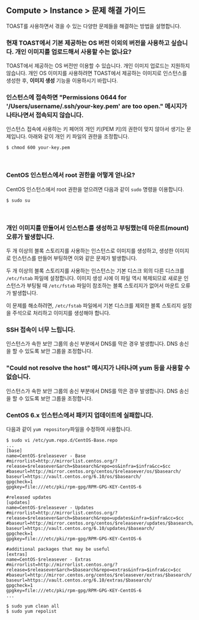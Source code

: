 ## Compute > Instance > 문제 해결 가이드

TOAST를 사용하면서 겪을 수 있는 다양한 문제들을 해결하는 방법을 설명합니다.

<h3>현재 TOAST에서 기본 제공하는 OS 버전 이외의 버전을 사용하고 싶습니다. 개인 이미지를 업로드해서 사용할 수는 없나요?</h3>

TOAST에서 제공하는 OS 버전만 이용할 수 있습니다. 개인 이미지 업로드는 지원하지 않습니다.
개인 OS 이미지를 사용하려면 TOAST에서 제공하는 이미지로 인스턴스를 생성한 후, **이미지 생성** 기능을 이용하시기 바랍니다.
<br>

<h3>인스턴스에 접속하면 "Permissions 0644 for '/Users/username/.ssh/your-key.pem' are too open." 메시지가 나타나면서 접속되지 않습니다.</h3>

인스턴스 접속에 사용하는 키 페어의 개인 키(PEM 키)의 권한이 맞지 않아서 생기는 문제입니다.
아래와 같이 개인 키 파일의 권한을 조정합니다.

    $ chmod 600 your-key.pem

<br>

<h3>CentOS 인스턴스에서 root 권한을 어떻게 얻나요?</h3>

CentOS 인스턴스에서 root 권한을 얻으려면 다음과 같이 `sudo` 명령을 이용합니다.

    $ sudo su

<br>

<h3>개인 이미지를 만들어서 인스턴스를 생성하고 부팅했는데 마운트(mount) 오류가 발생합니다.</h3>

두 개 이상의 블록 스토리지를 사용하는 인스턴스로 이미지를 생성하고, 생성한 이미지로 인스턴스를 만들어 부팅하면 이와 같은 문제가 발생합니다.

두 개 이상의 블록 스토리지를 사용하는 인스턴스는 기본 디스크 외의 다른 디스크를 `/etc/fstab` 파일에 설정합니다. 이미지 생성 시에 이 파일 역시 복제되므로 새로운 인스턴스가 부팅될 때 `/etc/fstab` 파일이 참조하는 블록 스토리지가 없어서 마운트 오류가 발생합니다.

이 문제를 해소하려면, `/etc/fstab` 파일에서 기본 디스크를 제외한 블록 스토리지 설정을 주석으로 처리하고 이미지를 생성해야 합니다.
<br>

<h3>SSH 접속이 너무 느립니다.</h3>

인스턴스가 속한 보안 그룹의 송신 부분에서 DNS를 막은 경우 발생합니다. DNS 송신을 할 수 있도록 보안 그룹을 조정합니다.
<br>

<h3>"Could not resolve the host" 메시지가 나타나며 yum 등을 사용할 수 없습니다.</h3>

인스턴스가 속한 보안 그룹의 송신 부분에서 DNS를 막은 경우 발생합니다. DNS 송신을 할 수 있도록 보안 그룹을 조정합니다.
<br>

<h3>CentOS 6.x 인스턴스에서 패키지 업데이트에 실패합니다.</h3>

다음과 같이 `yum repository`파일을 수정하여 사용합니다.
```
$ sudo vi /etc/yum.repo.d/CentOS-Base.repo
...
[base]
name=CentOS-$releasever - Base
#mirrorlist=http://mirrorlist.centos.org/?release=$releasever&arch=$basearch&repo=os&infra=$infra&cc=$cc
#baseurl=http://mirror.centos.org/centos/$releasever/os/$basearch/
baseurl=https://vault.centos.org/6.10/os/$basearch/
gpgcheck=1
gpgkey=file:///etc/pki/rpm-gpg/RPM-GPG-KEY-CentOS-6

#released updates
[updates]
name=CentOS-$releasever - Updates
#mirrorlist=http://mirrorlist.centos.org/?release=$releasever&arch=$basearch&repo=updates&infra=$infra&cc=$cc
#baseurl=http://mirror.centos.org/centos/$releasever/updates/$basearch/
baseurl=https://vault.centos.org/6.10/updates/$basearch/
gpgcheck=1
gpgkey=file:///etc/pki/rpm-gpg/RPM-GPG-KEY-CentOS-6

#additional packages that may be useful
[extras]
name=CentOS-$releasever - Extras
#mirrorlist=http://mirrorlist.centos.org/?release=$releasever&arch=$basearch&repo=extras&infra=$infra&cc=$cc
#baseurl=http://mirror.centos.org/centos/$releasever/extras/$basearch/
baseurl=https://vault.centos.org/6.10/extras/$basearch/
gpgcheck=1
gpgkey=file:///etc/pki/rpm-gpg/RPM-GPG-KEY-CentOS-6
...

$ sudo yum clean all
$ sudo yum repolist
```
